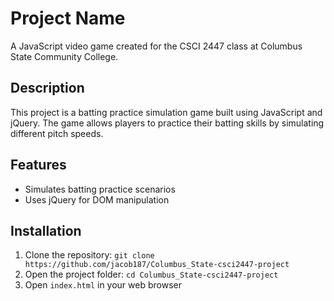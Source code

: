 # Project Name

A JavaScript video game created for the CSCI 2447 class at Columbus State Community College.

## Description

This project is a batting practice simulation game built using JavaScript and jQuery. The game allows players to practice their batting skills by simulating different pitch speeds.

## Features

-  Simulates batting practice scenarios
-  Uses jQuery for DOM manipulation

## Installation

1. Clone the repository: `git clone https://github.com/jacob187/Columbus_State-csci2447-project`
2. Open the project folder: `cd Columbus_State-csci2447-project`
3. Open `index.html` in your web browser
